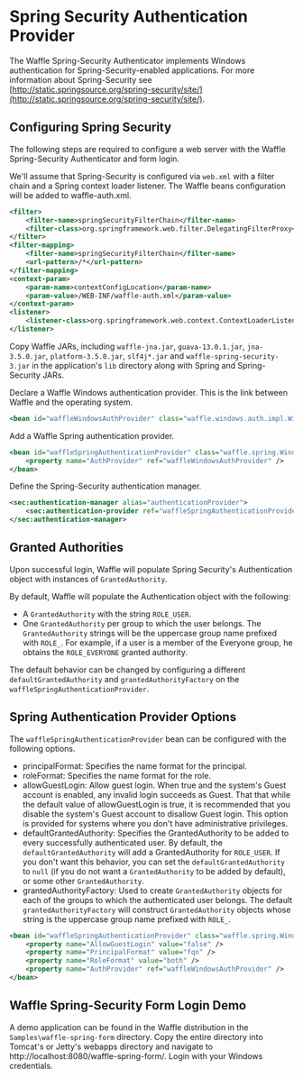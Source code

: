 Spring Security Authentication Provider
=======================================

The Waffle Spring-Security Authenticator implements Windows authentication for Spring-Security-enabled applications. For more information about Spring-Security see [http://static.springsource.org/spring-security/site/](http://static.springsource.org/spring-security/site/). 

Configuring Spring Security
---------------------------

The following steps are required to configure a web server with the Waffle Spring-Security Authenticator and form login. 

We'll assume that Spring-Security is configured via `web.xml` with a filter chain and a Spring context loader listener. The Waffle beans configuration will be added to waffle-auth.xml. 

``` xml
<filter>
    <filter-name>springSecurityFilterChain</filter-name>
    <filter-class>org.springframework.web.filter.DelegatingFilterProxy</filter-class>
</filter>
<filter-mapping>
    <filter-name>springSecurityFilterChain</filter-name>
    <url-pattern>/*</url-pattern>
</filter-mapping>
<context-param>
    <param-name>contextConfigLocation</param-name>
    <param-value>/WEB-INF/waffle-auth.xml</param-value> 
</context-param>
<listener>
    <listener-class>org.springframework.web.context.ContextLoaderListener</listener-class>
</listener>
```

Copy Waffle JARs, including `waffle-jna.jar`, `guava-13.0.1.jar`, `jna-3.5.0.jar`, `platform-3.5.0.jar`, `slf4j*.jar` and `waffle-spring-security-3.jar` in the application's `lib` directory along with Spring and Spring-Security JARs.
 
Declare a Waffle Windows authentication provider. This is the link between Waffle and the operating system. 

``` xml
<bean id="waffleWindowsAuthProvider" class="waffle.windows.auth.impl.WindowsAuthProviderImpl" />
```

Add a Waffle Spring authentication provider. 

``` xml
<bean id="waffleSpringAuthenticationProvider" class="waffle.spring.WindowsAuthenticationProvider">
    <property name="AuthProvider" ref="waffleWindowsAuthProvider" />
</bean>
```

Define the Spring-Security authentication manager. 

``` xml
<sec:authentication-manager alias="authenticationProvider">
    <sec:authentication-provider ref="waffleSpringAuthenticationProvider" />
</sec:authentication-manager>
```

Granted Authorities
-------------------

Upon successful login, Waffle will populate Spring Security's Authentication object with instances of `GrantedAuthority`. 

By default, Waffle will populate the Authentication object with the following: 

* A `GrantedAuthority` with the string `ROLE_USER`. 
* One `GrantedAuthority` per group to which the user belongs. The `GrantedAuthority` strings will be the uppercase group name prefixed with `ROLE_`. For example, if a user is a member of the Everyone group, he obtains the `ROLE_EVERYONE` granted authority. 

The default behavior can be changed by configuring a different `defaultGrantedAuthority` and `grantedAuthorityFactory` on the `waffleSpringAuthenticationProvider`. 

Spring Authentication Provider Options
--------------------------------------

The `waffleSpringAuthenticationProvider` bean can be configured with the following options. 

* principalFormat: Specifies the name format for the principal.
* roleFormat: Specifies the name format for the role.
* allowGuestLogin: Allow guest login. When true and the system's Guest account is enabled, any invalid login succeeds as Guest. That that while the default value of allowGuestLogin is true, it is recommended that you disable the system's Guest account to disallow Guest login. This option is provided for systems where you don't have administrative privileges.  
* defaultGrantedAuthority: Specifies the GrantedAuthority to be added to every successfully authenticated user. By default, the `defaultGrantedAuthority` will add a GrantedAuthority for `ROLE_USER`. If you don't want this behavior, you can set the `defaultGrantedAuthority` to `null` (if you do not want a `GrantedAuthority` to be added by default), or some other `GrantedAuthority`.
* grantedAuthorityFactory: Used to create `GrantedAuthority` objects for each of the groups to which the authenticated user belongs. The default `grantedAuthorityFactory` will construct `GrantedAuthority` objects whose string is the uppercase group name prefixed with `ROLE_`. 

``` xml
<bean id="waffleSpringAuthenticationProvider" class="waffle.spring.WindowsAuthenticationProvider">
    <property name="AllowGuestLogin" value="false" />
    <property name="PrincipalFormat" value="fqn" />
    <property name="RoleFormat" value="both" />
    <property name="AuthProvider" ref="waffleWindowsAuthProvider" />
</bean>
```

Waffle Spring-Security Form Login Demo
--------------------------------------

A demo application can be found in the Waffle distribution in the `Samples\waffle-spring-form` directory. Copy the entire directory into Tomcat's or Jetty's webapps directory and navigate to http://localhost:8080/waffle-spring-form/. Login with your Windows credentials. 
